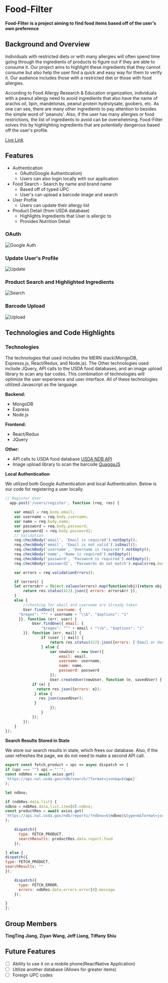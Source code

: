 # Food-Filter

**Food-Filter is a project aiming to find food items based off of the user's own preference**

## Background and Overview

Individuals with restricted diets or with many allergies will often spend time going through the ingredients of products to figure out if they are able to consume it. Our project aims to highlight these ingredients that they cannot consume but also help the user find a quick and easy way for them to verify it. Our audience includes those with a restricted diet or those with food allergies.

According to Food Allergy Research & Education organization, individuals with a peanut allergy need to avoid ingredients that also have the name of arachis oil, lipin, mandelonas, peanut protein hydrolysate, goobers, etc. As one can see, there are many other ingredients to pay attention to besides the simple word of 'peanuts'. Also, if the user has many allergies or food restrictions, the list of ingredients to avoid can be overwhelming. Food-Filter solves this by highlighting ingredients that are potentially dangerous based off the user's profile.

[Live Link](https://food-filter.herokuapp.com/)

## Features

* Authentication
  * OAuth(Google Authentication)
  * Users can also login locally with our application
* Food Search - Search by name and brand name
  * Based off of typed UPC
  * User's can upload a barcode image and search
* User Profile
  * Users can update their allergy list
* Product Detail (from USDA database)
  * Highlights Ingredients that User is allergic to
  * Provides Nutrition Detail

### OAuth

![Google Auth](https://github.com/jeffliang0318/food-filter/blob/master/assets/google%20auth3.gif)

### Update User's Profile

![Update](https://github.com/jeffliang0318/food-filter/blob/master/assets/better%20update%20gif.gif)

### Product Search and Highlighted Ingredients

![Search](https://github.com/jeffliang0318/food-filter/blob/master/assets/search.gif)

### Barcode Upload

![Upload](https://github.com/jeffliang0318/food-filter/blob/master/assets/Barcode%20Search.gif)

## Technologies and Code Highlights

### Technologies

The technologies that used includes the MERN stack(MongoDB, Expresss.js, React/Redux, and Node.js). The Other technologies used include JQuery, API calls to the USDA food databases, and an image upload library to scan any bar codes. This combination of technologies will optimize the user experience and user interface. All of these technologies utilized Javascript as the language.

**Backend:**

* MongoDB
* Express
* Node.js

**Frontend:**

* React/Redux
* JQuery

**Other:**

* API calls to USDA food database [USDA NDB API](https://ndb.nal.usda.gov/ndb/doc/index)
* Image upload library to scan the barcode [QuaggaJS](https://serratus.github.io/quaggaJS/)

**Local Authentication**

We utilized both Google Authentication and local Authentication. Below is our code for registering a user locally.

```JavaScript
// Register User
  app.post('/users/register', function (req, res) {

	var email = req.body.email;
	var username = req.body.username;
	var name = req.body.name;
	var password = req.body.password;
	var password2 = req.body.password2;
	// Validation
	req.checkBody('email', 'Email is required').notEmpty();
	req.checkBody('email', 'Email is not valid').isEmail();
	req.checkBody('username', 'Username is required').notEmpty();
	req.checkBody('name', 'Name is required').notEmpty();
	req.checkBody('password', 'Password is required').notEmpty();
	req.checkBody('password2', 'Passwords do not match').equals(req.body.password);

	var errors = req.validationErrors();

	if (errors) {
    let errorsArr = Object.values(errors).map(function(obj){return obj.msg;});
		return res.status(422).json({ errors: errorsArr });
	}
	else {
		//checking for email and username are already taken
		User.findOne({ username: {
      "$regex": "^" + username + "\\b", "$options": "i"
	  }}, function (err, user) {
			User.findOne({ email: {
				"$regex": "^" + email + "\\b", "$options": "i"
		}}, function (err, mail) {
				if (user || mail) {
					return res.status(422).json({errors: ['Email or Username taken']});
				} else {
					var newUser = new User({
						email: email,
						username: username,
						name: name,
						password: password
					});
					User.createUser(newUser, function (e, savedUser) {
            if (e) {
              return res.json({errors: e});
             } else {
               res.json(savedUser);
             }
					});
				}
			});
		});
	}
});
```

**Search Results Stored in State**

We store our search results in state, which frees our database. Also, if the user refreshes the page, we do not need to make a second API call.

```JavaScript
export const fetch_product = upc => async dispatch => {
if (upc === "") upc = "''";
const ndbRes = await axios.get(
`https://api.nal.usda.gov/ndb/search/?format=json&q=${upc}`
);

let ndbno;

if (ndbRes.data.list) {
ndbno = ndbRes.data.list.item[0].ndbno;
const productRes = await axios.get(
`https://api.nal.usda.gov/ndb/reports/?ndbno=${ndbno}&type=b&format=json`
);

    dispatch({
      type: FETCH_PRODUCT,
      searchResults: productRes.data.report.food
    });

} else {
dispatch({
type: FETCH_PRODUCT,
searchResults: ""
});

    dispatch({
      type: FETCH_ERROR,
      errors: ndbRes.data.errors.error[0].message
    });

}
};
```

## Group Members

**TingTing Jiang, Ziyan Wang, Jeff Liang, Tiffany Shiu**

## Future Features

* [ ] Ability to use it on a mobile phone(ReactNative Application)
* [ ] Utilize another database (Allows for greater items)
* [ ] Foreign UPC codes
